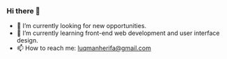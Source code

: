 ### Hi there 👋

- 🔭 I’m currently looking for new opportunities.
- 🌱 I’m currently learning front-end web development and user interface design.
- 📫 How to reach me: luqmanherifa@gmail.com

<!--
[![Top Langs](https://github-readme-stats.vercel.app/api/top-langs/?username=luqmanherifa&layout=compact)](https://github.com/luqmanherifa)
<br />
<br />
[![Luqman Herifa's GitHub stats](https://github-readme-stats.vercel.app/api?username=luqmanherifa)](https://github.com/luqmanherifa)
-->
